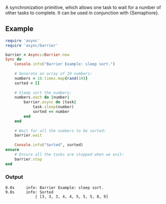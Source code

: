 A synchronization primitive, which allows one task to wait for a number of other tasks to complete. It can be used in conjunction with {Semaphore}.


## Example

~~~ ruby
require 'async'
require 'async/barrier'

barrier = Async::Barrier.new
Sync do
	Console.info("Barrier Example: sleep sort.")
	
	# Generate an array of 10 numbers:
	numbers = 10.times.map{rand(10)}
	sorted = []
	
	# Sleep sort the numbers:
	numbers.each do |number|
		barrier.async do |task|
			task.sleep(number)
			sorted << number
		end
	end
	
	# Wait for all the numbers to be sorted:
	barrier.wait
	
	Console.info("Sorted", sorted)
ensure
	# Ensure all the tasks are stopped when we exit:
	barrier.stop
end
~~~

### Output

~~~
0.0s     info: Barrier Example: sleep sort.
9.0s     info: Sorted
             | [3, 3, 3, 4, 4, 5, 5, 5, 8, 9]
~~~
